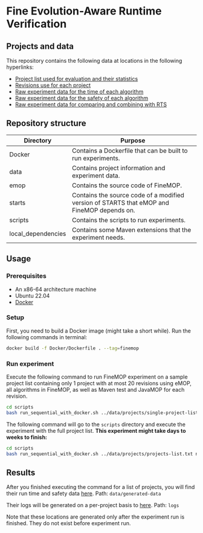 # Fine Evolution-Aware Runtime Verification

## Projects and data

This repository contains the following data at locations in the following hyperlinks:

* [Project list used for evaluation and their statistics](data/projects)
* [Revisions use for each project](data/revisions)
* [Raw experiment data for the time of each algorithm](data/experiments/time)
* [Raw experiment data for the safety of each algorithm](data/experiments/safety)
* [Raw experiment data for comparing and combining with RTS](data/experiments/rts)

## Repository structure

| Directory          | Purpose                                                      |
| ------------------ | ------------------------------------------------------------ |
| Docker             | Contains a Dockerfile that can be built to run experiments.  |
| data               | Contains project information and experiment data.            |
| emop               | Contains the source code of FineMOP.                         |
| starts             | Contains the source code of a modified version of STARTS that eMOP and FineMOP depends on. |
| scripts            | Contains the scripts to run experiments.                     |
| local_dependencies | Contains some Maven extensions that the experiment needs.    |

## Usage

### Prerequisites

* An x86-64 architecture machine
* Ubuntu 22.04
* [Docker](https://docs.docker.com/get-docker/)

### Setup

First, you need to build a Docker image (might take a short while). Run the following commands in terminal:

```bash
docker build -f Docker/Dockerfile . --tag=finemop
```

### Run experiment

Execute the following command to run FineMOP experiment on a sample project list containing only 1 project with at most 20 revisions using eMOP, all algorithms in FineMOP, as well as Maven test and JavaMOP for each revision.

```bash
cd scripts
bash run_sequential_with_docker.sh ../data/projects/single-project-list.txt nostats 20
```

The following command will go to the `scripts` directory and execute the experiment with the full project list. **This experiment might take days to weeks to finish:**

```bash
cd scripts
bash run_sequential_with_docker.sh ../data/projects/projects-list.txt nostats 20
```

## Results

After you finished executing the command for a list of projects, you will find their run time and safety data [here](data/generated-data). Path: `data/generated-data`

Their logs will be generated on a per-project basis to [here](logs). Path: `logs`

Note that these locations are generated only after the experiment run is finished. They do not exist before experiment run.
